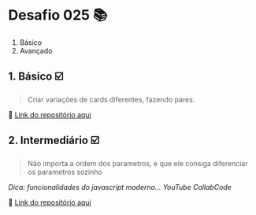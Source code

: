 # Desafio 025 :books:

1. Básico
2. Avançado


## 1. Básico :ballot_box_with_check:

> Criar variações de cards diferentes, fazendo pares.




:memo: [Link do repositório aqui]()

## 2. Intermediário :ballot_box_with_check:

>  Não importa a ordem dos parametros, e que ele consiga diferenciar os parametros sozinho

*Dica: funcionalidades do javascript moderno... YouTube CollabCode*


:memo: [Link do repositório aqui]()



